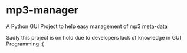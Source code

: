 mp3-manager
===========

A Python GUI Project to help easy management of mp3 meta-data

Sadly this project is on hold due to developers lack of knowledge in GUI Programming :(
